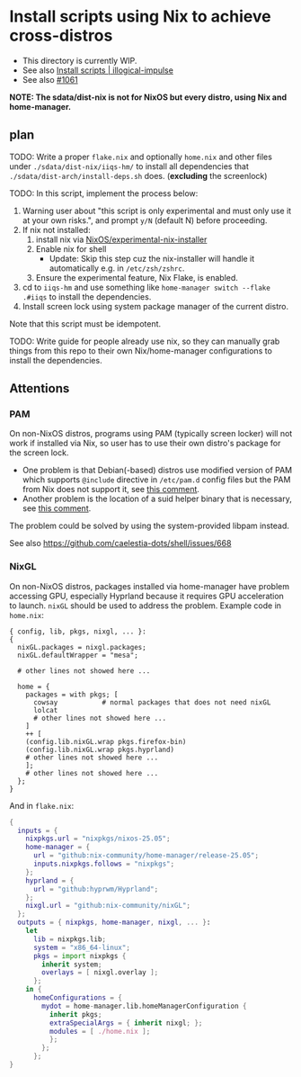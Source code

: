 # Install scripts using Nix to achieve cross-distros
- This directory is currently WIP.
- See also [Install scripts | illogical-impulse](https://ii.clsty.link/en/dev/inst-script/)
- See also [#1061](https://github.com/end-4/dots-hyprland/issues/1061)

**NOTE: The sdata/dist-nix is not for NixOS but every distro, using Nix and home-manager.**

## plan
TODO:
Write a proper `flake.nix` and optionally `home.nix` and other files under `./sdata/dist-nix/iiqs-hm/` to install all dependencies that `./sdata/dist-arch/install-deps.sh` does. (**excluding** the screenlock)

TODO:
In this script, implement the process below:
1. Warning user about "this script is only experimental and must only use it at your own risks.", and prompt `y/N` (default N) before proceeding.
2. If nix not installed:
   1. install nix via [NixOS/experimental-nix-installer](https://github.com/NixOS/experimental-nix-installer)
   2. Enable nix for shell 
      - Update: Skip this step cuz the nix-installer will handle it automatically e.g. in `/etc/zsh/zshrc`.
   3. Ensure the experimental feature, Nix Flake, is enabled.
3. cd to `iiqs-hm` and use something like `home-manager switch --flake .#iiqs` to install the dependencies.
4. Install screen lock using system package manager of the current distro.

Note that this script must be idempotent.

TODO:
Write guide for people already use nix, so they can manually grab things from this repo to their own Nix/home-manager configurations to install the dependencies.

## Attentions
### PAM
On non-NixOS distros, programs using PAM (typically screen locker) will not work if installed via Nix, so user has to use their own distro's package for the screen lock.

- One problem is that Debian(-based) distros use modified version of PAM which supports `@include` directive in `/etc/pam.d` config files but the PAM from Nix does not support it, see [this comment](https://github.com/NixOS/nixpkgs/issues/128523#issuecomment-1086106614).
- Another problem is the location of a suid helper binary that is necessary, see [this comment](https://github.com/end-4/dots-hyprland/issues/1061#issuecomment-3403195230).

The problem could be solved by using the system-provided libpam instead.

See also https://github.com/caelestia-dots/shell/issues/668

### NixGL
On non-NixOS distros, packages installed via home-manager have problem accessing GPU, especially Hyprland because it requires GPU acceleration to launch. `nixGL` should be used to address the problem. Example code in `home.nix`:
```
{ config, lib, pkgs, nixgl, ... }:
{
  nixGL.packages = nixgl.packages;
  nixGL.defaultWrapper = "mesa";
  
  # other lines not showed here ...

  home = {
    packages = with pkgs; [
      cowsay           # normal packages that does not need nixGL
      lolcat
      # other lines not showed here ...
    ]
    ++ [
    (config.lib.nixGL.wrap pkgs.firefox-bin)
    (config.lib.nixGL.wrap pkgs.hyprland)
    # other lines not showed here ...
    ];
    # other lines not showed here ...
  };
}
```

And in `flake.nix`:
```nix
{
  inputs = {
    nixpkgs.url = "nixpkgs/nixos-25.05";
    home-manager = {
      url = "github:nix-community/home-manager/release-25.05";
      inputs.nixpkgs.follows = "nixpkgs";
    };
    hyprland = {
      url = "github:hyprwm/Hyprland";
    };
    nixgl.url = "github:nix-community/nixGL";
  };
  outputs = { nixpkgs, home-manager, nixgl, ... }:
    let
      lib = nixpkgs.lib;
      system = "x86_64-linux";
      pkgs = import nixpkgs {
        inherit system;
        overlays = [ nixgl.overlay ];
      };
    in {
      homeConfigurations = {
        mydot = home-manager.lib.homeManagerConfiguration {
          inherit pkgs;
          extraSpecialArgs = { inherit nixgl; };
          modules = [ ./home.nix ];
          };
        };
      };
}
```
